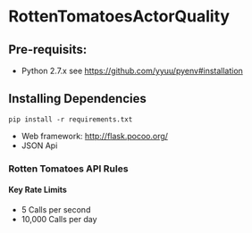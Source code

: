 RottenTomatoesActorQuality
==========================

## Pre-requisits:
* Python 2.7.x 
see https://github.com/yyuu/pyenv#installation

## Installing Dependencies

    pip install -r requirements.txt

* Web framework: http://flask.pocoo.org/
* JSON Api 

### Rotten Tomatoes API Rules
#### Key Rate Limits
* 5 Calls per second
* 10,000 Calls per day

